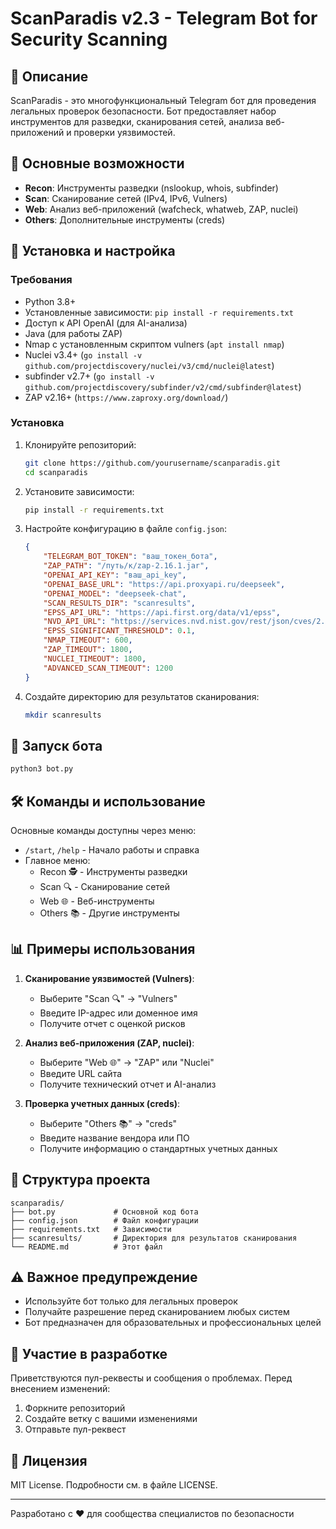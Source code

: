 
# ScanParadis v2.3 - Telegram Bot for Security Scanning

## 📌 Описание

ScanParadis - это многофункциональный Telegram бот для проведения легальных проверок безопасности. Бот предоставляет набор инструментов для разведки, сканирования сетей, анализа веб-приложений и проверки уязвимостей.

## 🌟 Основные возможности

- **Recon**: Инструменты разведки (nslookup, whois, subfinder)
- **Scan**: Сканирование сетей (IPv4, IPv6, Vulners)
- **Web**: Анализ веб-приложений (wafcheck, whatweb, ZAP, nuclei)
- **Others**: Дополнительные инструменты (creds)

## 🔧 Установка и настройка

### Требования
- Python 3.8+
- Установленные зависимости: `pip install -r requirements.txt`
- Доступ к API OpenAI (для AI-анализа)
- Java (для работы ZAP)
- Nmap с установленным скриптом vulners (`apt install nmap`)
- Nuclei v3.4+ (`go install -v github.com/projectdiscovery/nuclei/v3/cmd/nuclei@latest`)
- subfinder v2.7+ (`go install -v github.com/projectdiscovery/subfinder/v2/cmd/subfinder@latest`)
- ZAP v2.16+ (`https://www.zaproxy.org/download/`)

### Установка
1. Клонируйте репозиторий:
   ```bash
   git clone https://github.com/yourusername/scanparadis.git
   cd scanparadis
   ```

2. Установите зависимости:
   ```bash
   pip install -r requirements.txt
   ```

3. Настройте конфигурацию в файле `config.json`:
   ```json
   {
       "TELEGRAM_BOT_TOKEN": "ваш_токен_бота",
       "ZAP_PATH": "/путь/к/zap-2.16.1.jar",
       "OPENAI_API_KEY": "ваш_api_key",
       "OPENAI_BASE_URL": "https://api.proxyapi.ru/deepseek",
       "OPENAI_MODEL": "deepseek-chat",
       "SCAN_RESULTS_DIR": "scanresults",
       "EPSS_API_URL": "https://api.first.org/data/v1/epss",
       "NVD_API_URL": "https://services.nvd.nist.gov/rest/json/cves/2.0",
       "EPSS_SIGNIFICANT_THRESHOLD": 0.1,
       "NMAP_TIMEOUT": 600,
       "ZAP_TIMEOUT": 1800,
       "NUCLEI_TIMEOUT": 1800,
       "ADVANCED_SCAN_TIMEOUT": 1200
   }
   ```

4. Создайте директорию для результатов сканирования:
   ```bash
   mkdir scanresults
   ```

## 🚀 Запуск бота
```bash
python3 bot.py
```

## 🛠 Команды и использование

Основные команды доступны через меню:
- `/start`, `/help` - Начало работы и справка
- Главное меню:
  - Recon 🕵️ - Инструменты разведки
  - Scan 🔍 - Сканирование сетей
  - Web 🌐 - Веб-инструменты
  - Others 📚 - Другие инструменты

## 📊 Примеры использования

1. **Сканирование уязвимостей (Vulners)**:
   - Выберите "Scan 🔍" → "Vulners"
   - Введите IP-адрес или доменное имя
   - Получите отчет с оценкой рисков

2. **Анализ веб-приложения (ZAP, nuclei)**:
   - Выберите "Web 🌐" → "ZAP" или "Nuclei"
   - Введите URL сайта
   - Получите технический отчет и AI-анализ

3. **Проверка учетных данных (creds)**:
   - Выберите "Others 📚" → "creds"
   - Введите название вендора или ПО
   - Получите информацию о стандартных учетных данных

## 📁 Структура проекта
```
scanparadis/
├── bot.py             # Основной код бота
├── config.json        # Файл конфигурации
├── requirements.txt   # Зависимости
├── scanresults/       # Директория для результатов сканирования
└── README.md          # Этот файл
```

## ⚠️ Важное предупреждение
- Используйте бот только для легальных проверок
- Получайте разрешение перед сканированием любых систем
- Бот предназначен для образовательных и профессиональных целей

## 🤝 Участие в разработке
Приветствуются пул-реквесты и сообщения о проблемах. Перед внесением изменений:
1. Форкните репозиторий
2. Создайте ветку с вашими изменениями
3. Отправьте пул-реквест

## 📜 Лицензия
MIT License. Подробности см. в файле LICENSE.

---

Разработано с ❤️ для сообщества специалистов по безопасности
